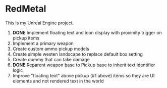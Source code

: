 # RedMetal

This is my Unreal Engine project.

1. **DONE** Implement floating text and icon display with proximity trigger on pickup items
2. Implement a primary weapon
3. Create custom ammo pickup models
4. Create simple westen landscape to replace default box setting
5. Create dummy that can take damage
6. **DONE** Reparent weapon base to Pickup base to inherit text identifier logic
7. Improve "floating text" above pickup (#1 above) items so they are UI elements and not rendered text in the world
